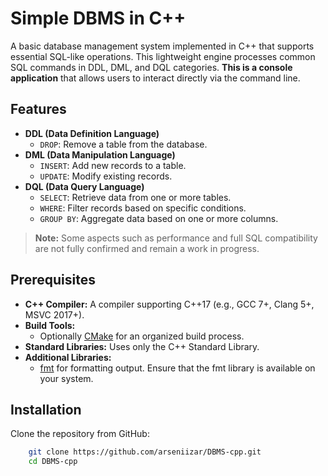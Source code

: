 # Simple DBMS in C++

A basic database management system implemented in C++ that supports essential SQL-like operations. This lightweight engine processes common SQL commands in DDL, DML, and DQL categories. **This is a console application** that allows users to interact directly via the command line.

## Features

- **DDL (Data Definition Language)**
  - `DROP`: Remove a table from the database.
- **DML (Data Manipulation Language)**
  - `INSERT`: Add new records to a table.
  - `UPDATE`: Modify existing records.
- **DQL (Data Query Language)**
  - `SELECT`: Retrieve data from one or more tables.
  - `WHERE`: Filter records based on specific conditions.
  - `GROUP BY`: Aggregate data based on one or more columns.

> **Note:** Some aspects such as performance and full SQL compatibility are not fully confirmed and remain a work in progress.

## Prerequisites

- **C++ Compiler:** A compiler supporting C++17 (e.g., GCC 7+, Clang 5+, MSVC 2017+).
- **Build Tools:** 
  - Optionally [CMake](https://cmake.org/cmake/help/latest/) for an organized build process.
- **Standard Libraries:** Uses only the C++ Standard Library.
- **Additional Libraries:**
  - [fmt](https://fmt.dev/latest/index.html) for formatting output. Ensure that the fmt library is available on your system.

## Installation

Clone the repository from GitHub:

```bash
    git clone https://github.com/arseniizar/DBMS-cpp.git
    cd DBMS-cpp